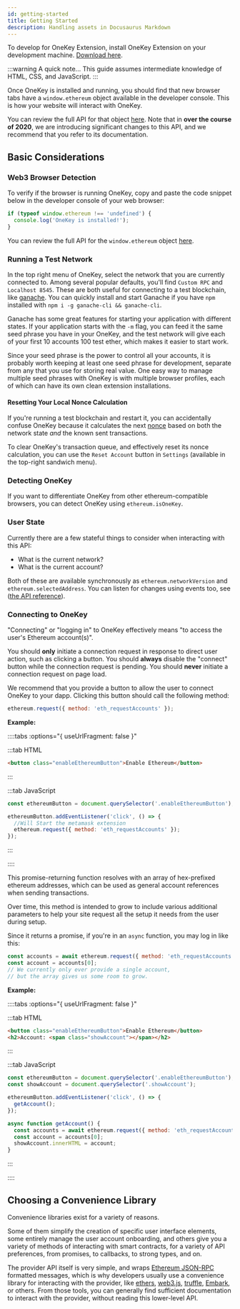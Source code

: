 ```yaml
---
id: getting-started
title: Getting Started
description: Handling assets in Docusaurus Markdown
---
```


To develop for OneKey Extension, install OneKey Extension on your development machine. [Download here](https://onekey.so/plugin/).

:::warning A quick note...
This guide assumes intermediate knowledge of HTML, CSS, and JavaScript.
:::

Once OneKey is installed and running, you should find that new browser tabs have a `window.ethereum` object available in the developer console.
This is how your website will interact with OneKey.

You can review the full API for that object [here](/Extension/API%20Reference/ethereum-provider).
Note that in **over the course of 2020**, we are introducing significant changes to this API, and we recommend that you refer to its documentation.

## Basic Considerations

### Web3 Browser Detection

To verify if the browser is running OneKey, copy and paste the code snippet below in the developer console of your web browser:

```javascript
if (typeof window.ethereum !== 'undefined') {
  console.log('OneKey is installed!');
}
```

You can review the full API for the `window.ethereum` object [here](/Extension/API%20Reference/ethereum-provider).

### Running a Test Network

In the top right menu of OneKey, select the network that you are currently connected to. Among several popular defaults, you'll find `Custom RPC` and `Localhost 8545`. These are both useful for connecting to a test blockchain, like [ganache](https://www.trufflesuite.com/ganache). You can quickly install and start Ganache if you have `npm` installed with `npm i -g ganache-cli && ganache-cli`.

Ganache has some great features for starting your application with different states. If your application starts with the `-m` flag, you can feed it the same seed phrase you have in your OneKey, and the test network will give each of your first 10 accounts 100 test ether, which makes it easier to start work.

Since your seed phrase is the power to control all your accounts, it is probably worth keeping at least one seed phrase for development, separate from any that you use for storing real value. One easy way to manage multiple seed phrases with OneKey is with multiple browser profiles, each of which can have its own clean extension installations.

#### Resetting Your Local Nonce Calculation

If you're running a test blockchain and restart it, you can accidentally confuse OneKey because it calculates the next [nonce](./sending-transactions.html#nonce-ignored)
based on both the network state _and_ the known sent transactions.

To clear OneKey's transaction queue, and effectively reset its nonce calculation, you can use the `Reset Account` button in `Settings` (available in the top-right sandwich menu).

### Detecting OneKey

If you want to differentiate OneKey from other ethereum-compatible browsers, you can detect OneKey using `ethereum.isOneKey`.

### User State

Currently there are a few stateful things to consider when interacting with this API:

- What is the current network?
- What is the current account?

Both of these are available synchronously as `ethereum.networkVersion` and `ethereum.selectedAddress`.
You can listen for changes using events too, see ([the API reference](./ethereum-provider.html)).

### Connecting to OneKey

"Connecting" or "logging in" to OneKey effectively means "to access the user's Ethereum account(s)".

You should **only** initiate a connection request in response to direct user action, such as clicking a button.
You should **always** disable the "connect" button while the connection request is pending.
You should **never** initiate a connection request on page load.

We recommend that you provide a button to allow the user to connect OneKey to your dapp.
Clicking this button should call the following method:

```javascript
ethereum.request({ method: 'eth_requestAccounts' });
```

**Example:**

<EthConnectButton />

::::tabs :options="{ useUrlFragment: false }"

:::tab HTML

```html
<button class="enableEthereumButton">Enable Ethereum</button>
```

:::

:::tab JavaScript

```javascript
const ethereumButton = document.querySelector('.enableEthereumButton');

ethereumButton.addEventListener('click', () => {
  //Will Start the metamask extension
  ethereum.request({ method: 'eth_requestAccounts' });
});
```

:::

::::

This promise-returning function resolves with an array of hex-prefixed ethereum addresses, which can be used as general account references when sending transactions.

Over time, this method is intended to grow to include various additional parameters to help your site request all the setup it needs from the user during setup.

Since it returns a promise, if you're in an `async` function, you may log in like this:

```javascript
const accounts = await ethereum.request({ method: 'eth_requestAccounts' });
const account = accounts[0];
// We currently only ever provide a single account,
// but the array gives us some room to grow.
```

**Example:**

<EthAsyncConnectButton />

::::tabs :options="{ useUrlFragment: false }"

:::tab HTML

```html
<button class="enableEthereumButton">Enable Ethereum</button>
<h2>Account: <span class="showAccount"></span></h2>
```

:::

:::tab JavaScript

```javascript
const ethereumButton = document.querySelector('.enableEthereumButton');
const showAccount = document.querySelector('.showAccount');

ethereumButton.addEventListener('click', () => {
  getAccount();
});

async function getAccount() {
  const accounts = await ethereum.request({ method: 'eth_requestAccounts' });
  const account = accounts[0];
  showAccount.innerHTML = account;
}
```

:::

::::

## Choosing a Convenience Library

Convenience libraries exist for a variety of reasons.

Some of them simplify the creation of specific user interface elements, some entirely manage the user account onboarding, and others give you a variety of methods of interacting with smart contracts, for a variety of API preferences, from promises, to callbacks, to strong types, and on.

The provider API itself is very simple, and wraps
[Ethereum JSON-RPC](https://eth.wiki/json-rpc/API#json-rpc-methods)
formatted messages, which is why developers usually use a convenience library for interacting
with the provider, like [ethers](https://www.npmjs.com/package/ethers), [web3.js](https://www.npmjs.com/package/web3),
[truffle](https://www.trufflesuite.com/), [Embark](https://framework.embarklabs.io/), or others. From those tools,
you can generally find sufficient documentation to interact with the provider, without reading this lower-level API.
